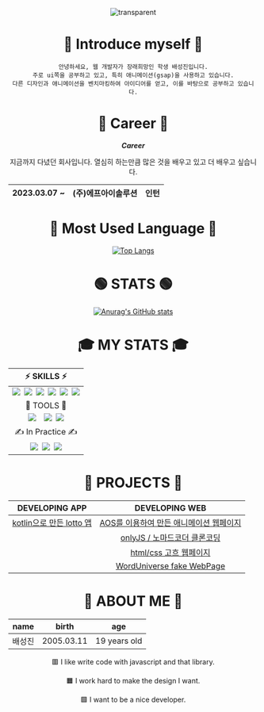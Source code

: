 <div align='center'>

![transparent](https://capsule-render.vercel.app/api?type=transparent&fontColor=EF5B0C&text=Seongjin01&height=150&fontSize=60&desc=WEB%20Developer&descAlignY=85&descAlign=60)

# 🎤 Introduce myself 🎤

```
안녕하세요, 웹 개발자가 장래희망인 학생 배성진입니다.
주로 ui쪽을 공부하고 있고, 특히 애니메이션(gsap)을 사용하고 있습니다.
다른 디자인과 애니메이션을 벤치마킹하여 아이디어를 얻고, 이를 바탕으로 공부하고 있습니다.
```

# 📌 Career 📌

***Career***

지금까지 다녔던 회사입니다. 열심히 하는만큼 많은 것을 배우고 있고 더 배우고 싶습니다.

|2023.03.07 ~ |(주)에프아이솔루션|인턴|
|:---:|:---:|:---:|


# 📝 Most Used Language 📝

[![Top Langs](https://github-readme-stats.vercel.app/api/top-langs/?username=Seongjin01)](https://github.com/Seongjin01/github-readme-stats)

# 🟢 STATS 🟢

[![Anurag's GitHub stats](https://github-readme-stats.vercel.app/api?username=Seongjin01)](https://github.com/Seongjin01/github-readme-stats)

# 🎓️ MY STATS 🎓️

 |⚡ SKILLS ⚡|
|:---------------:|
|<img src="https://img.shields.io/badge/JavaScript-F7DF1E?style=flat-square&logo=JavaScript&logoColor=black"/>&ensp;<img src="https://img.shields.io/badge/Java-e69138?style=flat-square&logo=Java&logoColor=black"/>&ensp;<img src="https://img.shields.io/badge/HTML5-E34F26?style=flat-square&logo=HTML5&logoColor=white"/>&ensp;<img src="https://img.shields.io/badge/CSS3-1572B6?style=flat-square&logo=Css3&logoColor=white"/>&ensp;<img src="https://img.shields.io/badge/SASS(scss)-CC6699?style=flat-square&logo=SASS&logoColor=white"/>&ensp;<img src="https://img.shields.io/badge/kotlin-7F52FF?style=flat-square&logo=kotlin&logoColor=white"/>|
|🔧 TOOLS 🔧|
|<img src="https://img.shields.io/badge/Android Studio-3DDC84?style=flat-square&logo=Android Studio&logoColor=white"/>&ensp;&ensp;<img src="https://img.shields.io/badge/Visual Studio code-007ACC?style=flat-square&logo=visual Studio code&logoColor=white"/>&ensp;<img src="https://img.shields.io/badge/IntelliJ IDEA-000000?style=flat-square&logo=IntelliJ IDEA&logoColor=white"/>|
| ✍ In Practice ✍ |
<img src="https://img.shields.io/badge/React-61DAFB?style=flat-square&logo=React&logoColor=0088CC"/>&ensp;<img src="https://img.shields.io/badge/GreenSock-88CE02?style=flat-square&logo=GreenSock&logoColor=black"/>&ensp;<img src="https://img.shields.io/badge/Redux-764ABC?style=flat-square&logo=Redux&logoColor=white"/>|

# 📏 PROJECTS 📏
    
|DEVELOPING APP|DEVELOPING WEB|
|:---:|:---:|
|[kotlin으로 만든 lotto 앱](https://github.com/Seongjin01/android_lotto)|[AOS를 이용하여 만든 애니메이션 웹페이지](https://github.com/Seongjin01/My-page)|
||[onlyJS / 노마드코더 클론코딩](https://github.com/Seongjin01/JS-only-clonecoding)|
 ||[html/css 고흐 웹페이지](https://github.com/Seongjin01/html-css-project)|
 ||[WordUniverse fake WebPage](https://github.com/KGV-Security/VIRUS_IN_WEB)|

# 🔎 ABOUT ME 🔎

|name|birth|age|
|:---:|:---:|:---:|
|배성진|2005.03.11|19 years old|
    
  
🟥 I like write code with javascript and that library.

🟧 I work hard to make the design I want.

🟩 I want to be a nice developer.
    




</div>
